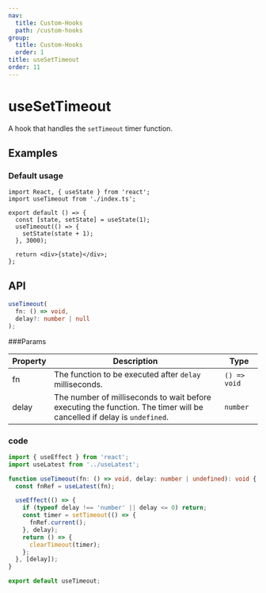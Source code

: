 ```yaml
---
nav:
  title: Custom-Hooks
  path: /custom-hooks
group:
  title: Custom-Hooks
  order: 1
title: useSetTimeout
order: 11
---
```


# useSetTimeout

A hook that handles the `setTimeout` timer function.

## Examples

### Default usage

```tsx
import React, { useState } from 'react';
import useTimeout from './index.ts';

export default () => {
  const [state, setState] = useState(1);
  useTimeout(() => {
    setState(state + 1);
  }, 3000);

  return <div>{state}</div>;
};
```

## API

```typescript
useTimeout(
  fn: () => void,
  delay?: number | null
);
```

###Params

| Property | Description                                                                                                            | Type         |
| -------- | ---------------------------------------------------------------------------------------------------------------------- | ------------ |
| fn       | The function to be executed after `delay` milliseconds.                                                                | `() => void` |
| delay    | The number of milliseconds to wait before executing the function. The timer will be cancelled if delay is `undefined`. | `number`     | `undefined` |

### code

```ts
import { useEffect } from 'react';
import useLatest from '../useLatest';

function useTimeout(fn: () => void, delay: number | undefined): void {
  const fnRef = useLatest(fn);

  useEffect(() => {
    if (typeof delay !== 'number' || delay <= 0) return;
    const timer = setTimeout(() => {
      fnRef.current();
    }, delay);
    return () => {
      clearTimeout(timer);
    };
  }, [delay]);
}

export default useTimeout;
```
